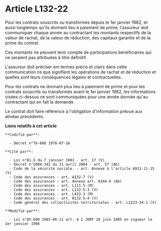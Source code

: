 # Article L132-22

Pour les contrats souscrits ou transformés depuis le 1er janvier 1982, et aussi longtemps qu'ils donnent lieu à paiement de
prime, l'assureur doit communiquer chaque année au contractant les montants respectifs de la valeur de rachat, de la valeur
de réduction, des capitaux garantis et de la prime du contrat.

Ces montants ne peuvent tenir compte de participations bénéficiaires qui ne seraient pas attribuées à titre définitif.

L'assureur doit préciser em termes précis et clairs dans cette communication ce que signifient les opérations de rachat et de
réduction et quelles sont leurs conséquences légales et contractuelles.

Pour les contrats ne donnant plus lieu à paiement de prime et pour les contrats souscrits ou transformés avant le 1er janvier
1982, les informations visées ci-dessus ne sont communiquées pour une année donnée qu'au contractant qui en fait la demande.

Le contrat doit faire référence à l'obligation d'information prévue aux alinéas précédents.

**Liens relatifs à cet article**

	**Codifié par**:

	  - Décret n°76-666 1976-07-16

	**Cité par**:

	  - Loi n°81-5 du 7 janvier 1981 - art. 17 (V)
	  - Décret n°2004-342 du 21 avril 2004 - art. 57 (Ab)
	  - Code de la sécurité sociale. - art. Annexe à l'article A931-11-15 (V)
	  - Code des assurances - art. A132-7 (V)
	  - Code des assurances - art. Annexe art. A344-8 (Ab)
	  - Code des assurances - art. L111-5 (M)
	  - Code des assurances - art. L132-5-3 (V)
	  - Code des assurances - art. L433-3 (M)
	  - Code des assurances - art. R132-5-4 (V)
	  - Code général des collectivités territoriales - art. L2223-34-1 (V)

	**Modifié par**:

	  - Loi n°85-608 1985-06-11 art. 4 I JORF 20 juin 1985 en vigueur le 1er janvier 1986
